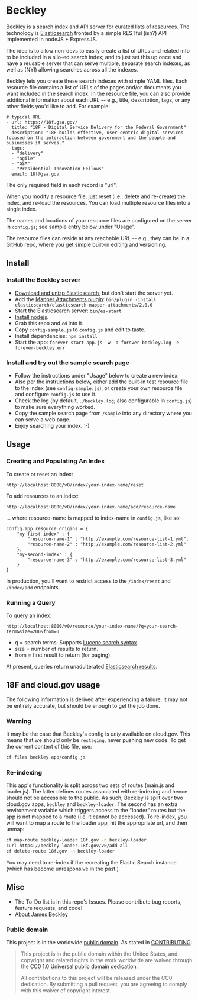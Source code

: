 # Beckley
Beckley is a search index and API server for curated lists of resources. The technology is [Elasticsearch](http://elasticsearch.org) fronted by a simple RESTful (ish?) API implemented in nodeJS + ExpressJS.

The idea is to allow non-devs to easily create a list of URLs and related info to be included in a silo-ed search index; and to just set this up once and have a reusable server that can serve multiple, separate search indexes, as well as (NYI) allowing searches across all the indexes.

Beckley lets you create these search indexes with simple YAML files. Each resource file contains a list of URLs of the pages and/or documents you want included in the search index. In the resource file, you can also provide additional information about each URL -- e.g., title, description, tags, or any other fields you'd like to add. For example:

```
# typical URL
- url: https://18f.gsa.gov/
  title: "18F - Digital Service Delivery for the Federal Government"
  description: "18F builds effective, user-centric digital services focused on the interaction between government and the people and businesses it serves."
  tags:
  - "delivery"
  - "agile"
  - "GSA"
  - "Presidential Innovation Fellows"
  email: 18f@gsa.gov
```

The only required field in each record is "url".

When you modify a resource file, just reset (i.e., delete and re-create) the index, and re-load the resources. You can load multiple resource files into a single index.

The names and locations of your resource files are configured on the server in `config.js`; see sample entry below under "Usage".

The resource files can reside at any reachable URL -- e.g., they can be in a GitHub repo, where you get simple built-in editing and versioning.


## Install
### Install the Beckley server
* [Download and unizp Elasticsearch](http://www.elasticsearch.org/overview/elkdownloads/), but don't start the server yet.
* Add the [Mapper Attachments plugin](https://github.com/elasticsearch/elasticsearch-mapper-attachments): `bin/plugin -install elasticsearch/elasticsearch-mapper-attachments/2.0.0`
* Start the Elasticsearch server: `bin/es-start`
* [Install nodejs](http://nodejs.org/download/).
* Grab this repo and `cd` into it.
* Copy `config-sample.js` to `config.js` and edit to taste.
* Install dependencies: `npm install`
* Start the app: `forever start app.js -w -o forever-beckley.log -e forever-beckley.err`

### Install and try out the sample search page
* Follow the instructions under "Usage" below to create a new index.
* Also per the instructions below, either add the built-in test resource file to the index (see `config-sample.js`), or create your own resource file and configure `config.js` to use it.
* Check the log (by default, `./beckley.log`; also configurable in `config.js`) to make sure everything worked.
* Copy the sample search page from `/sample` into any directory where you can serve a web page.
* Enjoy searching your index. :-)

## Usage
### Creating and Populating An Index
To create or reset an index:
```
http://localhost:8000/v0/index/your-index-name/reset
```

To add resources to an index:
```
http://localhost:8000/v0/index/your-index-name/add/resource-name
```

... where resource-name is mapped to index-name in `config.js`, like so:
```
config.app.resource_origins = {
	"my-first-index" : {
		"resource-name-1" : "http://example.com/resource-list-1.yml",
		"resource-name-2" : "http://example.com/resource-list-2.yml"
	},
	"my-second-index" : {
		"resource-name-3" : "http://example.com/resource-list-3.yml"
	}
}

```

In production, you'll want to restrict access to the `/index/reset` and `/index/add` endpoints.

### Running a Query
To query an index:
```
http://localhost:8000/v0/resource/your-index-name/?q=your-search-term&size=200&from=0
```
* q = search terms. Supports [Lucene search syntax](http://lucene.apache.org/core/2_9_4/queryparsersyntax.html).
* size = number of results to return.
* from = first result to return (for paging).

At present, queries return unadulterated [Elasticsearch results](http://www.elasticsearch.org/guide/en/elasticsearch/reference/current/_the_search_api.html).

## 18F and cloud.gov usage
The following information is derived after experiencing a failure; it may not
be entirely accurate, but should be enough to get the job done.

### Warning
It may be the case that Beckley's config is _only_ available on cloud.gov.
This means that we should only be `restaging`, never pushing new code. To get
the current content of this file, use:

```sh
cf files beckley app/config.js
```

### Re-indexing

This app's functionality is split across two sets of routes (main.js and
loader.js). The latter defines routes associated with re-indexing and hence
should not be accessible to the public. As such, Beckley is split over two
cloud.gov apps, `beckley` and `beckley-loader`. The second has an extra
environment variable which triggers access to the "loader" routes but the app
is not mapped to a route (i.e. it cannot be accessed). To re-index, you will
want to map a route to the loader app, hit the appropriate url, and then
unmap:

```sh
cf map-route beckley-loader 18f.gov -n beckley-loader
curl https://beckley-loader.18f.gov/v0/add-all
cf delete-route 18f.gov -n beckley-loader
```

You may need to re-index if the recreating the Elastic Search instance (which
has become unresponsive in the past.)

## Misc
* The To-Do list is in this repo's Issues. Please contribute bug reports, feature requests, and code!
* [About James Beckley](http://www.loc.gov/about/about-the-librarian/previous-librarians-of-congress/john-james-beckley/)

### Public domain

This project is in the worldwide [public domain](LICENSE.md). As stated in [CONTRIBUTING](CONTRIBUTING.md):

> This project is in the public domain within the United States, and copyright and related rights in the work worldwide are waived through the [CC0 1.0 Universal public domain dedication](https://creativecommons.org/publicdomain/zero/1.0/).
>
> All contributions to this project will be released under the CC0 dedication. By submitting a pull request, you are agreeing to comply with this waiver of copyright interest.
